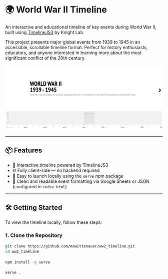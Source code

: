 # 🌍 World War II Timeline

An interactive and educational timeline of key events during World War II, built using [TimelineJS3](https://github.com/NUKnightLab/TimelineJS3) by Knight Lab.

This project presents major global events from 1939 to 1945 in an accessible, scrollable timeline format. Perfect for history enthusiasts, educators, and anyone interested in learning more about the most significant conflict of the 20th century.

![WWII Timeline Screenshot](screenshot.png)

---

## 📦 Features

- 📅 Interactive timeline powered by TimelineJS3  
- 🌐 Fully client-side — no backend required  
- 🚀 Easy to launch locally using the `serve` npm package  
- 📖 Clean and readable event formatting via Google Sheets or JSON (configured in `index.html`)  

---

## 🛠️ Getting Started

To view the timeline locally, follow these steps:

### 1. Clone the Repository

```bash
git clone https://github.com/mawittenauer/ww2_timeline.git
cd ww2_timeline

npm install -g serve

serve .
```
